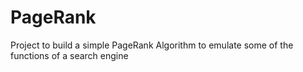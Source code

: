 # PageRank
Project to build a simple PageRank Algorithm to emulate some of the functions of a search engine
